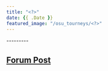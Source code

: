 ```yaml
---
title: "<?>"
date: {{ .Date }}
featured_image: "/osu_tourneys/<?>"
---
```


<?>
---------
<!--more-->
<?>

[Forum Post](<?>)
--------

